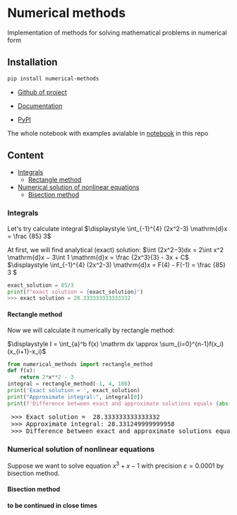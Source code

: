 <!-- #region -->
# Numerical methods
Implementation of methods for solving mathematical problems in numerical form

## Installation
```bash
pip install numerical-methods
```
- [Github of project](https://github.com/dimka-lab/numerical_methods) 

- [Documentation]()

- [PyPI](https://pypi.org/project/numerical-methods/)

The whole notebook with examples avialable in [notebook](https://github.com/dimka-lab/numerical_methods/blob/main/examples_numerical_methods.ipynb) in this repo
## Content
-  [Integrals](#Integrals)
    -  [Rectangle method](#Rectangle-method)
-  [Numerical solution of nonlinear equations](#Numerical-solution-of-nonlinear-equations)
    -  [Bisection method](#Bisection-method)

### Integrals
Let's try calculate integral $\displaystyle \int_{-1}^{4}  (2x^2-3)  \mathrm{d}x = \frac {85} 3$

At first, we will find analytical (exact) solution:
$\int (2x^2−3)dx = 2\int x^2 \mathrm{d}x − 3\int 1 \mathrm{d}x = \frac {2x^3}{3} - 3x + C$
 $\displaystyle \int_{-1}^{4}  (2x^2-3)  \mathrm{d}x = F(4) - F(-1) = \frac {85} 3 $
```python
exact_solution = 85/3
print(f"exact solution = {exact_solution}")
>>> exact solution = 28.333333333333332
```
#### Rectangle method
Now we will calculate it numerically by rectangle method:

$\displaystyle I = \int_{a}^b f(x) \mathrm dx \approx \sum_{i=0}^{n-1}f(x_i)(x_{i+1}-x_i)$
```python
from numerical_methods import rectangle_method
def f(x):
    return 2*x**2 - 3
integral = rectangle_method(-1, 4, 100)
print('Exact solution = ', exact_solution)
print("Approximate integral:", integral[0])
print(f'Difference between exact and approximate solutions equals {abs(exact_solution - integral[0]):.15f}')
```
<pre > >>> Exact solution =  28.333333333333332
 >>> Approximate integral: 28.331249999999958
 >>> Difference between exact and approximate solutions equals 0.002083333333374
</pre>

### Numerical solution of nonlinear equations
Suppose we want to solve equation $x^3+x-1$ with precision $\varepsilon = 0.0001$ by bisection method.
#### Bisection method


#### to be continued in close times
<!-- #endregion -->
